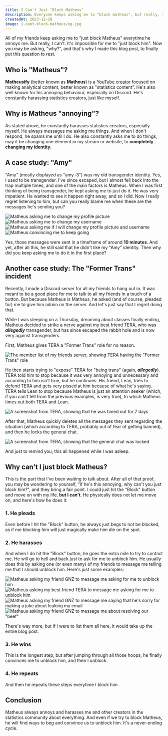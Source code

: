 ```yaml
---
title: I Can't Just "Block Matheus"
description: Everyone keeps asking me to "block matheus", but really, I can't.
createdAt: 2023-12-18
image: i-cant-block-matheus/og.jpg
---
```


All of my friends keep asking me to "just block Matheus" everytime he annoys me. But really, I can't. It's impossible for me to "just block him". Now you may be asking, "why?", and that's why I made this blog post, to finally put this question to rest.

## Who is "Matheus"?

**Matheusify** (better known as **Matheus**) is a [YouTube creator](https://youtube.com/@Matheusify) focused on making analytical content, better known as "statistics content". He's also well known for his annoying behaviour, especially on Discord. He's constantly harassing statistics creators, just like myself.

## Why is Matheus "annoying"?

As stated above, he constantly harasses statistics creators, especially myself. He always messages me asking me things. And when I don't respond, he spams me until I do. He also constantly asks me to do things, may it be changing one element in my stream or website, to **completely changing my identity**.

## A case study: "Amy"

"Amy" (mostly displayed as "amy :3") was my old transgender identity. Yes, I used to be transgender. I've since escaped, but I almost fell back into the trap multiple times, and one of the main factors is Matheus. When I was first thinking of being transgender, he kept asking me to just do it. He was very impatient. He wanted to see it happen right away, and so I did. Now I really regret listening to him, but can you really blame me when these are the messages he's sending you?

![Matheus asking me to change my profile picture](/i-cant-block-matheus/amy-1.png)
![Matheus asking me to change my username](/i-cant-block-matheus/amy-2.png)
![Matheus asking me if I will change my profile picture and username](/i-cant-block-matheus/amy-3.png)
![Matheus convincing me to keep going](/i-cant-block-matheus/amy-4.png)

Yes, those messages were sent in a timeframe of around **10 minutes**. And yet, after all this, he still said that he didn't like my "Amy" identity. Then why did you keep asking me to do it in the first place?

## Another case study: The "Former Trans" incident

Recently, I made a Discord server for all my friends to hang out in. It was meant to be a good place for me to talk to all my friends in a touch of a button. But because Matheus is Matheus, he asked (and of course, pleaded for) me to give him admin on the server. And let's just say that I regret doing that.

While I was sleeping on a Thursday, dreaming about classes finally ending, Matheus decided to strike a nerve against my best friend TERA, who was **_allegedly_** transgender, but has since escaped the rabbit hole and is now very against transgenders.

First, Matheus gives TERA a "Former Trans" role for no reason.

![The member list of my friends server, showing TERA having the "Former Trans" role](/i-cant-block-matheus/former-trans-1.png)

He then starts trying to "expose" TERA for "being trans" (again, **_allegedly_**). TERA told him to stop because it was very annoying and unnecessary and according to him isn't true, but he continues. His friend, Lean, tries to defend TERA and gets very pissed at him because of what he's saying. TERA tells Lean to stop because Matheus is just an attention seeker (which, if you can't tell from the previous examples, is very true), to which Matheus times out both TERA and Lean.

![A screenshot from TERA, showing that he was timed out for 7 days](/i-cant-block-matheus/former-trans-2.png)

After that, Matheus quickly deletes all the messages they sent regarding the situation (which according to TERA, probably out of fear of getting banned), and then he locks the general chat.

![A screenshot from TERA, showing that the general chat was locked](/i-cant-block-matheus/former-trans-3.png)

And just to remind you, this all happened while I was asleep.

## Why can't I just block Matheus?

This is the part that I've been waiting to talk about. After all of that proof, you may be wondering to yourself, "if he's this annoying, why can't you just block him?", and they bring a fair point. I could just hit the "Block" button and move on with my life, **but I can't**. He physically does not let me move on, and here's how he does it:

### 1. He pleads

Even before I hit the "Block" button, he always just begs to not be blocked, as if me blocking him will just magically make him die on the spot.

### 2. He harasses

And when I do hit the "Block" button, he goes the extra mile to try to contact me. He will go to hell and back just to ask for me to unblock him. He usually does this by asking one (or even many) of my friends to message me telling me that I should unblock him. Here's just some examples:

![Matheus asking my friend GNZ to message me asking for me to unblock him](/i-cant-block-matheus/pleading-1.png)
![Matheus asking my best friend TERA to message me asking for me to unblock him](/i-cant-block-matheus/pleading-2.png)
![Matheus asking my friend GNZ to message me saying that he's sorry for making a joke about leaking my email](/i-cant-block-matheus/pleading-3.png)
![Matheus asking my friend GNZ to message me about resolving our "beef"](/i-cant-block-matheus/pleading-4.png)

There's way more, but if I were to list them all here, it would take up the entire blog post.

### 3. He wins

This is the longest step, but after jumping through all those hoops, he finally convinces me to unblock him, and then I unblock.

### 4. He repeats

And then he repeats these steps everytime I block him.

## Conclusion

Matheus always annoys and harasses me and other creators in the statistics community about everything. And even if we try to block Matheus, he will find ways to beg and convince us to unblock him. It's a never-ending cycle.

